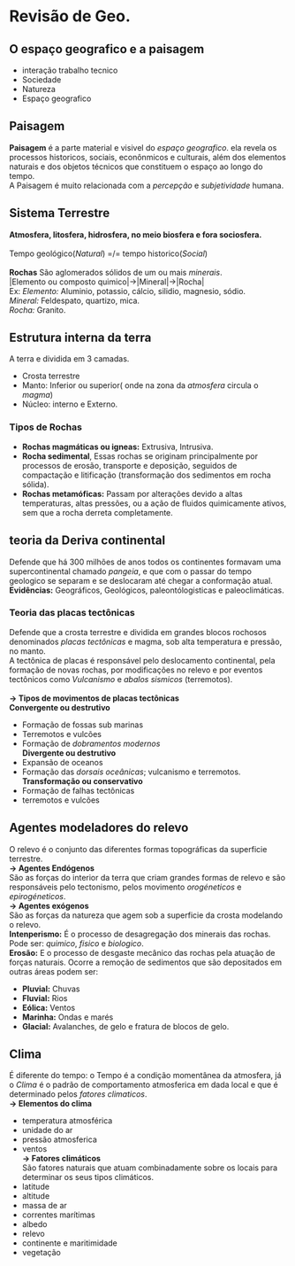 # Revisão de Geo.
## O espaço geografico e a paisagem
- interação trabalho tecnico
- Sociedade
- Natureza
- Espaço geografico
## Paisagem
  **Paisagem** é a parte material e visivel do *espaço geografico*. ela revela os processos historicos, sociais, econônmicos e culturais, além dos elementos naturais e dos objetos técnicos que constituem o espaço ao longo do tempo.<br>
  A Paisagem é muito relacionada com a *percepção* e *subjetividade* humana.
## Sistema Terrestre
**Atmosfera, litosfera, hidrosfera, no meio biosfera e fora sociosfera.**<br><br>
  Tempo geológico(*Natural*) =/= tempo historico(*Social*)<br><br>
**Rochas**
São aglomerados sólidos de um ou mais *minerais*.<br>
  |Elemento ou composto quimico|->|Mineral|->|Rocha|<br>
  Ex: *Elemento:* Aluminio, potassio, cálcio, silidio, magnesio, sódio.<br>
      *Mineral:* Feldespato, quartizo, mica.<br>
      *Rocha:* Granito.
## Estrutura interna da terra
  A terra e dividida em 3 camadas.
- Crosta terrestre
- Manto: Inferior ou superior( onde na zona da *atmosfera* circula o *magma*)
- Núcleo: interno e Externo.
### Tipos de Rochas
- **Rochas magmáticas ou igneas:** Extrusiva, Intrusiva.
- **Rocha sedimental**, Essas rochas se originam principalmente por processos de erosão, transporte e deposição, seguidos de compactação e litificação (transformação dos sedimentos em rocha sólida).
- **Rochas metamóficas:** Passam por alterações devido a altas temperaturas, altas pressões, ou a ação de fluidos quimicamente ativos, sem que a rocha derreta completamente.

## teoria da Deriva continental
  Defende que há 300 milhões de anos todos os continentes formavam uma supercontinental chamado *pangeia*, e que com o passar do tempo geologico se separam e se deslocaram até chegar a conformação atual.<br>
  **Evidências:** Geográficos, Geológicos, paleontólogisticas e paleoclimáticas.<br>
### Teoria das placas tectônicas
  Defende que a crosta terrestre e dividida em grandes blocos rochosos denominados *placas tectônicas* e magma, sob alta temperatura e pressão, no manto.<br>
  A tectônica de placas é responsável pelo deslocamento continental, pela formação de novas rochas, por modificações no relevo e por eventos tectônicos como *Vulcanismo* e *abalos sismicos* (terremotos).<br><br>
**-> Tipos de movimentos de placas tectônicas**<br>
  **Convergente ou destrutivo**
- Formação de fossas sub marinas
- Terremotos e vulcões
- Formação de *dobramentos modernos*<br>
  **Divergente ou destrutivo**
- Expansão de oceanos
- Formação das *dorsais oceânicas*; vulcanismo e terremotos.<br>
  **Transformação ou conservativo**
- Formação de falhas tectônicas
- terremotos e vulcões

## Agentes modeladores do relevo
 O relevo é o conjunto das diferentes formas topográficas da superficie terrestre.<br>
 **-> Agentes Endógenos**<br>
 São as forças do interior da terra que criam grandes formas de relevo e são responsáveis pelo tectonismo, pelos movimento *orogéneticos* e *epirogéneticos*.<br>
 **-> Agentes exógenos**<br>
 São as forças da natureza que agem sob a superficie da crosta modelando o relevo.<br>
 **Intenperismo:** É o processo de desagregação dos minerais das rochas. Pode ser: *quimico*, *fisico* e *biologico*.<br>
 **Erosão:** E o processo de desgaste mecânico das rochas pela atuação de forças naturais. Ocorre a remoção de sedimentos que são depositados em outras áreas podem ser:<br>
- **Pluvial:** Chuvas
- **Fluvial:** Rios
- **Eólica:** Ventos
- **Marinha:** Ondas e marés
- **Glacial:** Avalanches, de gelo e  fratura de blocos de gelo.
## Clima
 É diferente do tempo: o Tempo é a condição momentânea da atmosfera, já o *Clima* é o padrão de comportamento atmosferica em dada local e que é determinado pelos *fatores climaticos*.<br>
**-> Elementos do clima**<br>
- temperatura atmosférica
- unidade do ar
- pressão atmosferica
- ventos<br>
**-> Fatores climáticos**<br>
 São fatores naturais que atuam combinadamente sobre os locais para determinar os seus tipos climáticos.<br>
- latitude
- altitude
- massa de ar
- correntes marítimas
- albedo
- relevo
- continente e maritimidade
- vegetação

  

  
    


